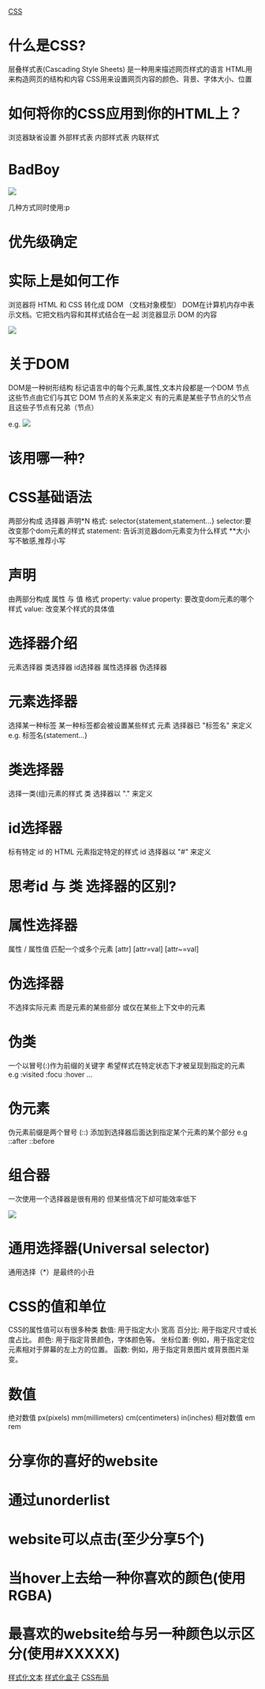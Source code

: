 [CSS](/)

# 什么是CSS?

层叠样式表(Cascading Style Sheets)
是一种用来描述网页样式的语言
HTML用来构造网页的结构和内容
CSS用来设置网页内容的颜色、背景、字体大小、位置

# 如何将你的CSS应用到你的HTML上？
浏览器缺省设置
外部样式表
内部样式表
内联样式

# BadBoy
![](assets/css/bad-boy.jpeg)

几种方式同时使用:p

# 优先级确定

# 实际上是如何工作
浏览器将 HTML 和 CSS 转化成 DOM （文档对象模型）
DOM在计算机内存中表示文档。它把文档内容和其样式结合在一起
浏览器显示 DOM 的内容

![](assets/css/how-to-work.svg)

# 关于DOM
DOM是一种树形结构
标记语言中的每个元素,属性,文本片段都是一个DOM 节点
这些节点由它们与其它 DOM 节点的关系来定义
有的元素是某些子节点的父节点
且这些子节点有兄弟（节点）

e.g.
![](assets/css/dom.jpg)


# 该用哪一种?

# CSS基础语法

两部分构成
选择器 声明*N
格式: selector{statement,statement...}
selector:要改变那个dom元素的样式
statement: 告诉浏览器dom元素变为什么样式
**大小写不敏感,推荐小写

# 声明
由两部分构成 属性 与 值
格式 property: value
property: 要改变dom元素的哪个样式
value: 改变某个样式的具体值

# 选择器介绍
元素选择器
类选择器
id选择器
属性选择器
伪选择器

# 元素选择器
选择某一种标签
某一种标签都会被设置某些样式
元素 选择器已 "标签名" 来定义
e.g. 标签名{statement...}

# 类选择器
选择一类(组)元素的样式
类 选择器以 "." 来定义

# id选择器
标有特定 id 的 HTML 元素指定特定的样式
id 选择器以 "#" 来定义

# 思考id 与 类 选择器的区别?

# 属性选择器
属性 / 属性值 匹配一个或多个元素
[attr]
[attr=val]
[attr~=val]

# 伪选择器
不选择实际元素
而是元素的某些部分
或仅在某些上下文中的元素

# 伪类
一个以冒号(:)作为前缀的关键字
希望样式在特定状态下才被呈现到指定的元素
e.g :visited :focu :hover ...

# 伪元素
伪元素前缀是两个冒号 (::)
添加到选择器后面达到指定某个元素的某个部分
e.g ::after ::before


# 组合器
一次使用一个选择器是很有用的
但某些情况下却可能效率低下


![](assets/css/combinators.jpg)


# 通用选择器(Universal selector)
通用选择（*）是最终的小丑

# CSS的值和单位

CSS的属性值可以有很多种类
数值: 用于指定大小 宽高
百分比: 用于指定尺寸或长度占比。
颜色: 用于指定背景颜色，字体颜色等。
坐标位置: 例如，用于指定定位元素相对于屏幕的左上方的位置。
函数: 例如，用于指定背景图片或背景图片渐变。

# 数值
绝对数值
px(pixels) mm(millimeters) 
cm(centimeters) in(inches)
相对数值
em rem


# 分享你的喜好的website
# 通过unorderlist
# website可以点击(至少分享5个)
# 当hover上去给一种你喜欢的颜色(使用RGBA)
# 最喜欢的website给与另一种颜色以示区分(使用#XXXXX)

[样式化文本](/?css/styling-text)
[样式化盒子](/?css/styling-boxes)
[CSS布局](/?css/css-layout)